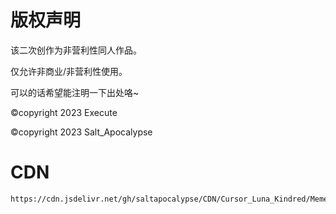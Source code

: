# 版权声明

该二次创作为非营利性同人作品。

仅允许非商业/非营利性使用。

可以的话希望能注明一下出处咯~


©copyright 2023 Execute

©copyright 2023 Salt_Apocalypse


# CDN

```
https://cdn.jsdelivr.net/gh/saltapocalypse/CDN/Cursor_Luna_Kindred/Memes/<file>
```
